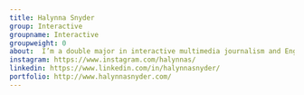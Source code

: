 ```yaml
---
title: Halynna Snyder
group: Interactive
groupname: Interactive
groupweight: 0
about:  I’m a double major in interactive multimedia journalism and English with a concentration in film studies. A fun fact about me is that I was a ballerina for 13 years!
instagram: https://www.instagram.com/halynnas/
linkedin: https://www.linkedin.com/in/halynnasnyder/
portfolio: http://www.halynnasnyder.com/
---
```

